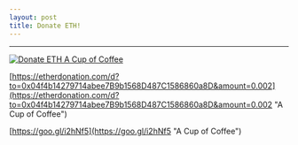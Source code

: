 ```yaml
---
layout: post
title: Donate ETH!
---
```


<script>
var tipButton = document.querySelector('.tip-button');
tipButton.addEventListener('click', function() {
  if (typeof web3 === 'undefined') {
    return alert('You need to install MetaMask to use this feature.')
  }
  var user_address = web3.eth.accounts[0];
  if (typeof user_address === 'undefined') {
    return alert('You need to log in MetaMask to use this feature.')
  }
  web3.eth.sendTransaction({
    to: "0x04f4b14279714abee7b9b1568d487c1586860a8d",
    from: user_address,
    value: web3.toWei('0.005', 'ether'),
  }, function (err, transactionHash) {
    if (err) return alert('Thanks for trying out!');
    alert('Thanks for the generosity!!');
  })
})
</script>
---


<a href="https://etherdonation.com/d?to=0x04f4b14279714abee7B9b1568D487C1586860a8D&amount=0.002" target="_blank" 
title="Donate ETH A Cup of Coffee"><img src="https://etherdonation.com/i/btn/donate-btn.png" alt="Donate ETH A Cup of Coffee"/></a>

[https://etherdonation.com/d?to=0x04f4b14279714abee7B9b1568D487C1586860a8D&amount=0.002](https://etherdonation.com/d?to=0x04f4b14279714abee7B9b1568D487C1586860a8D&amount=0.002 "A Cup of Coffee")

[https://goo.gl/i2hNf5](https://goo.gl/i2hNf5 "A Cup of Coffee")
